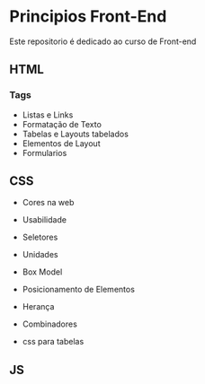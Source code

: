 # Principios Front-End
Este repositorio é dedicado ao curso de Front-end

## HTML

### Tags

- Listas e Links
- Formatação de Texto
- Tabelas e Layouts tabelados
- Elementos de Layout
 - Formularios

## CSS
 - Cores na web
 - Usabilidade
- Seletores
- Unidades
- Box Model
- Posicionamento de Elementos

- Herança
- Combinadores
- css para tabelas




## JS
